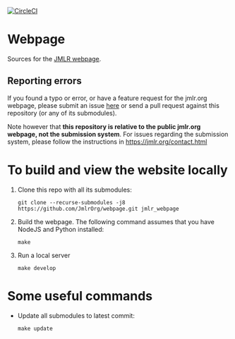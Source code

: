 [![CircleCI](https://circleci.com/gh/JmlrOrg/webpage.svg?style=svg)](https://circleci.com/gh/JmlrOrg/webpage)

# Webpage
Sources for the [JMLR webpage](http://jmlr.org). 

## Reporting errors
If you found a typo or error, or have a feature request for the jmlr.org webpage, please submit an issue [here](https://github.com/JmlrOrg/webpage/issues) or send a pull request against this repository (or any of its submodules).

Note however that **this repository is relative to the public jmlr.org webpage, not the submission system**. For issues regarding the submission system, please follow the instructions in https://jmlr.org/contact.html

# To build and view the website locally

  1. Clone this repo with all its submodules:
      ```
      git clone --recurse-submodules -j8 https://github.com/JmlrOrg/webpage.git jmlr_webpage
      ```

  2. Build the webpage. The following command assumes that you have NodeJS and Python installed:
 
      ```
      make
      ```

  3. Run a local server
 
      ```
      make develop
      ```


# Some useful commands


* Update all submodules to latest commit:

    ```
    make update
    ```

